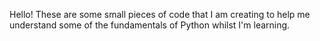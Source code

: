 Hello! These are some small pieces of code that I am creating to help me understand some of the fundamentals of Python whilst I'm learning.
